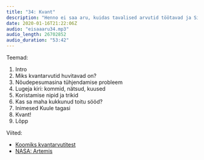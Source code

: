 ```yaml
---
title: "34: Kvant"
description: "Henno ei saa aru, kuidas tavalised arvutid töötavad ja Siim üritab talle seletada, kuidas kvantarvutid töötavad. Lisaks mõned nipid, kuidas nõudepesumasinat kasutada ja millised on möödunud aasta parimad koristusvahendid."
date: 2020-01-16T21:22:06Z
audio: "eisaaaru34.mp3"
audio_length: 26702852
audio_duration: "53:42"
---
```

Teemad:

  1. Intro
  2. Miks kvantarvutid huvitavad on?
  3. Nõudepesumasina tühjendamise probleem
  4. Lugeja kiri: kommid, nätsud, kuused
  5. Koristamise nipid ja trikid
  6. Kas sa maha kukkunud toitu sööd?
  7. Inimesed Kuule tagasi
  8. Kvant!
  9. Lõpp

Viited:

   *   [Koomiks kvantarvutitest](http://www.smbc-comics.com/comic/the-talk-3)
   *   [NASA: Artemis](https://www.nasa.gov/specials/artemis/)